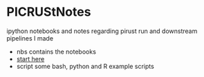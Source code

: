 # PICRUStNotes
ipython notebooks and notes regarding pirust run and downstream pipelines I made
- nbs contains the notebooks 
- [start here](nbs/index.ipynb)
- script some bash, python and R example scripts

